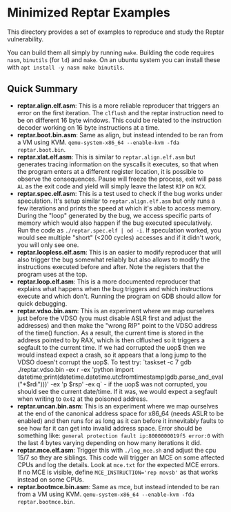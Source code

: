 # Minimized Reptar Examples

This directory provides a set of examples to reproduce and study the Reptar vulnerability.

You can build them all simply by running `make`. Building the code requires `nasm`, `binutils` (for `ld`) and `make`. On an ubuntu system you can install these with `apt install -y nasm make binutils`.

## Quick Summary

- **reptar.align.elf.asm**: This is a more reliable reproducer that triggers an error on the first iteration. The `clflush` and the reptar instruction need to be on different 16 byte windows. This could be related to the instruction decoder working on 16 byte instructions at a time.
- **reptar.boot.bin.asm**: Same as align, but instead intended to be ran from a VM using KVM. `qemu-system-x86_64 --enable-kvm -fda reptar.boot.bin`.
- **reptar.xlat.elf.asm**: This is similar to `reptar.align.elf.asm` but generates tracing information on the syscalls it executes, so that when the program enters at a different register location, it is possible to observe the consequences. Pause will freeze the process, exit will pass `AL` as the exit code and yield will simply leave the latest `RIP` on `RCX`.
- **reptar.spec.elf.asm**: This is a test used to check if the bug works under speculation. It's setup similar to `reptar.align.elf.asm` but only runs a few iterations and prints the speed at which it's able to access memory. During the "loop" generated by the bug, we access specific parts of memory which would also happen if the bug executed speculatively. Run the code as `./reptar.spec.elf | od -i`. If speculation worked, you would see multiple "short" (<200 cycles) accesses and if it didn't work, you will only see one.
- **reptar.loopless.elf.asm**: This is an easier to modify reproducer that will also trigger the bug somewhat reliably but also allows to modify the instructions executed before and after. Note the registers that the program uses at the top.
- **reptar.loop.elf.asm**: This is a more documented reproducer that explains what happens when the bug triggers and which instructions execute and which don't. Running the program on GDB should allow for quick debugging.
- **reptar.vdso.bin.asm**: This is an experiment where we map ourselves just before the VDSO (you must disable ASLR first and adjust the addresses) and then make the "wrong RIP" point to the VDSO address of the time() function. As a result, the current time is stored in the address pointed to by RAX, which is then clflushed so it triggers a segfault to the current time. If we had corrupted the uop$ then we would instead expect a crash, so it appears that a long jump to the VDSO doesn't corrupt the uop$. To test try: `taskset -c 7 gdb ./reptar.vdso.bin  -ex r -ex 'python import datetime;print(datetime.datetime.utcfromtimestamp(gdb.parse_and_eval("*$rdi")))' -ex 'p $rsp' -ex q` - if the uop$ was not corrupted, you should see the current date/time. If it was, we would expect a segfault when writing to `0x42` at the poisoned address.
- **reptar.uncan.bin.asm**: This is an experiment where we map ourselves at the end of the canonical address space for x86_64 (needs ASLR to be enabled) and then runs for as long as it can before it innevitably faults to see how far it can get into invalid address space. Error should be something like: `general protection fault ip:8000000019f5 error:0` with the last 4 bytes varying depending on how many iterations it did.
- **reptar.mce.elf.asm**: Trigger this with `./log_mce.sh` and adjust the cpu 15/7 so they are siblings. This code will trigger an MCE on some affected CPUs and log the details. Look at `mce.txt` for the expected MCE errors. If no MCE is visible, define `MCE_INSTRUCTION='rep movsb'` as that works instead on some CPUs.
- **reptar.bootmce.bin.asm**: Same as mce, but instead intended to be ran from a VM using KVM. `qemu-system-x86_64 --enable-kvm -fda reptar.bootmce.bin`.
